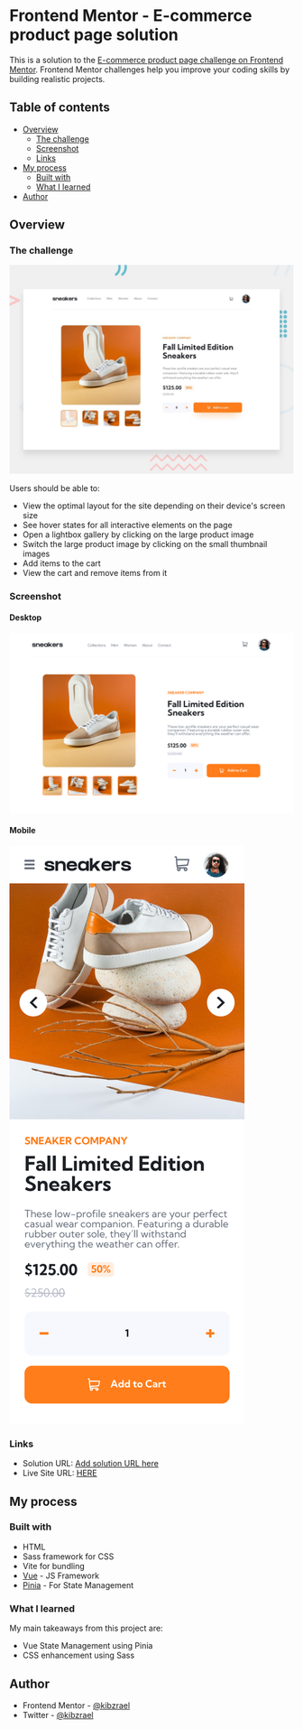 # Frontend Mentor - E-commerce product page solution

This is a solution to the [E-commerce product page challenge on Frontend Mentor](https://www.frontendmentor.io/challenges/ecommerce-product-page-UPsZ9MJp6). Frontend Mentor challenges help you improve your coding skills by building realistic projects.

## Table of contents

- [Overview](#overview)
  - [The challenge](#the-challenge)
  - [Screenshot](#screenshot)
  - [Links](#links)
- [My process](#my-process)
  - [Built with](#built-with)
  - [What I learned](#what-i-learned)
- [Author](#author)

## Overview

### The challenge

![](./design/desktop-preview.jpg)

Users should be able to:

- View the optimal layout for the site depending on their device's screen size
- See hover states for all interactive elements on the page
- Open a lightbox gallery by clicking on the large product image
- Switch the large product image by clicking on the small thumbnail images
- Add items to the cart
- View the cart and remove items from it

### Screenshot

#### Desktop

![](./design/screenshot_desktop.png)

#### Mobile

![](./design/screenshot_mobile.png)

### Links

- Solution URL: [Add solution URL here](https://your-solution-url.com)
- Live Site URL: [HERE](https://ecommerce.raelcode.tech)

## My process

### Built with

- HTML
- Sass framework for CSS
- Vite for bundling
- [Vue](https://vuejs.org/) - JS Framework
- [Pinia](https://pinia.vuejs.org/) - For State Management

### What I learned

My main takeaways from this project are:

- Vue State Management using Pinia
- CSS enhancement using Sass

## Author

- Frontend Mentor - [@kibzrael](https://www.frontendmentor.io/profile/kibzrael)
- Twitter - [@kibzrael](https://www.twitter.com/kibzrael)
